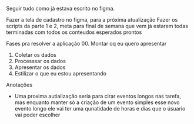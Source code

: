 Seguir tudo como já estava escrito no figma.

Fazer a tela de cadastro no figma, para a próxima atualização
Fazer os scripts da parte 1 e 2, meta para final de semana que vem já estarem todas terminadas
com todos os conteudos esperados prontos

Fases pra resolver a aplicação
00. Montar oq eu quero apresentar
01. Coletar os dados
02. Processsar os dados
03. Apresentar os dados
04. Estilizar o que eu estou apresentando

Anotações 
- Uma proxima autialização seria para cirar eventos longos nas tarefa, mas enquanto manter só a criação de um evento simples
esse novo evento longo ele vai ter uma qunatidade de horas e dias que o úsuario vai poder escolher